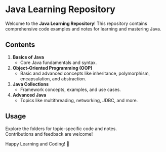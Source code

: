 # Java Learning Repository

Welcome to the **Java Learning Repository**! This repository contains comprehensive code examples and notes for learning and mastering Java.

## Contents
1. **Basics of Java**  
   - Core Java fundamentals and syntax.
2. **Object-Oriented Programming (OOP)**  
   - Basic and advanced concepts like inheritance, polymorphism, encapsulation, and abstraction.
3. **Java Collections**  
   - Framework concepts, examples, and use cases.
4. **Advanced Java**  
   - Topics like multithreading, networking, JDBC, and more.

## Usage
Explore the folders for topic-specific code and notes.  
Contributions and feedback are welcome!

Happy Learning and Coding! 🚀
